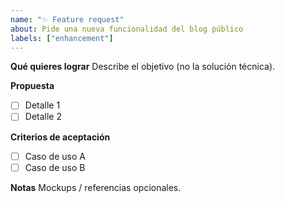 ```yaml
---
name: "✨ Feature request"
about: Pide una nueva funcionalidad del blog público
labels: ["enhancement"]
---
```


**Qué quieres lograr**
Describe el objetivo (no la solución técnica).

**Propuesta**
- [ ] Detalle 1
- [ ] Detalle 2

**Criterios de aceptación**
- [ ] Caso de uso A
- [ ] Caso de uso B

**Notas**
Mockups / referencias opcionales.
